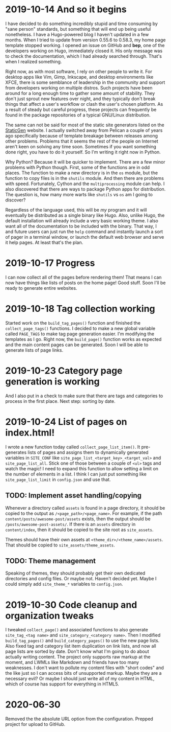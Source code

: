 # 2019-10-14 And so it begins

I have decided to do something incredibly stupid and time consuming by "sane person" standards, but something that will end up being useful nonetheless. I have a Hugo-powered blog I haven't updated in a few months. When I tried to update from version 0.55.6 to 0.58.3, my home page template stopped working. I opened an issue on GitHub and **bep**, one of the developers working on Hugo, immediately closed it. His only message was to check the documentation, which I had already searched through. That's when I realized something.

Right now, as with most software, I rely on other people to write it. For desktop apps like Vim, Gimp, Inkscape, and desktop environments like XFCE, there is some semblance of leadership in the community and support from developers working on multiple distros. Such projects have been around for a long enough time to gather some amount of stability. They don't just sprout new features over night, and they typically don't break things that affect a user's workflow or clash the user's chosen platform. As a result of steady but careful progress, these projects can frequently be found in the package repositories of a typical GNU/Linux distribution.

The same can not be said for most of the static site generators listed on the [StaticGen](https://www.staticgen.com) website. I actually switched away from Pelican a couple of years ago specifically because of template breakage between releases among other problems. Problems that it seems the rest of the people on Internet aren't keen on solving any time soon. Sometimes if you want something done right, you have to do it yourself. So I'm writing it right now in Python.

Why Python? Because it will be quicker to implement. There are a few minor problems with Python though. First, some of the functions are in odd places. The function to make a new directory is in the `os` module, but the function to copy files is in the `shutils` module. And then there are problems with speed. Fortunately, Cython and the `multiprocessing` module can help. I also discovered that there are ways to package Python apps for distribution. The question is, how many more warts like `shutils` vs `os` am I going to discover?

Regardless of the language used, this will be *my* program and it will eventually be distributed as a single binary like Hugo. Also, unlike Hugo, the default installation will already include a very basic working theme. I also want all of the documentation to be included with the binary. That way, I and future users can just run the `help` command and instantly launch a sort of pager in a terminal window, or launch the default web browser and serve it help pages. At least that's the plan.


# 2019-10-17 Progress

I can now collect all of the pages before rendering them! That means I can now have things like lists of posts on the home page! Good stuff. Soon I'll be ready to generate entire websites.


# 2019-10-18 Tag collection working

Started work on the `build_tag_pages()` function and finished the `collect_page_tags()` functions. I decided to make a new global variable called `PAGE_TAGS` to make tag page generation easier. I'm modifying the templates as I go. Right now, the `build_page()` function works as expected and the main content pages can be generated. Soon I will be able to generate lists of page links.


# 2019-10-23 Category page generation is working

And I also put in a check to make sure that there are tags and categories to process in the first place. Next step: sorting by date.


# 2019-10-24 List of pages on index.html!

I wrote a new function today called `collect_page_list_item()`. It pre-generates lists of pages and assigns them to dynamically generated variables in `SITE_CONF` like `site_page_list_<target_key>_<target_val>` and `site_page_list_all`. Stick one of those between a couple of `<ul>` tags and watch the magic! I need to expand this function to allow setting a limit on the number of elements in a list. I think I can just put something like `site_page_list_limit` in `config.json` and use that.


## TODO: Implement asset handling/copying

Whenever a directory called `assets` is found in a page directory, it should be copied to the output as `/<page_path>/<page_name>`. For example, if the path `content/posts/awesome-post/assets` exists, then the output should be `/posts/awesome-post-assets/`. If there is an `assets` directory in `content/index`, then it should be copied to the site root as `site_assets`.

Themes should have their own assets at `<theme_dir>/<theme_name>/assets`. That should be copied to `site_assets/theme_assets`.


## TODO: Theme management

Speaking of themes, they should probably get their own dedicated directories and config files. Or maybe not. Haven't decided yet. Maybe I could simply add `site_theme_*` variables to `config.json`.


# 2019-10-30 Code cleanup and organization tweaks

I tweaked `collect_page()` and associated functions to also generate `site_tag_<tag name>` and `site_category_<category name>`. Then I modified `build_tag_pages()` and `build_category_pages()` to use the new page lists. Also fixed tag and category list item duplication on link lists, and now all page lists are sorted by date. Don't know what I'm going to do about actually writing content. The project only supports raw markup at the moment, and LWMLs like Markdown and friends have too many weaknesses. I don't want to pollute my content files with "short codes" and the like just so I can access bits of unsupported markup. Maybe they are a necessary evil? Or maybe I should just write all of my content in HTML, which of course has support for everything in HTML5.


# 2020-06-30

Removed the the absolute URL option from the configuration. Prepped project for upload to GitHub.
